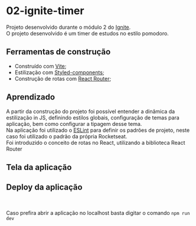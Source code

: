 # 02-ignite-timer

Projeto desenvolvido durante o módulo 2 do [Ignite](https://lp.rocketseat.com.br/ignite?&).
<br>
O projeto desenvolvido é um timer de estudos no estilo pomodoro.

## Ferramentas de construção

- Construído com [Vite](https://vitejs.dev/);
- Estilização com [Styled-components](https://styled-components.com/);
- Construção de rotas com [React Router](https://reactrouter.com/en/main);

## Aprendizado

A partir da construção do projeto foi possível entender a dinâmica da estilização in JS, definindo estilos globais, configuração de temas para aplicação, bem como configurar a tipagem desse tema. 
<br>
Na aplicação foi utilizado o [ESLint](https://eslint.org/) para definir os padrões de projeto, neste caso foi utilizado o padrão da própria Rocketseat.
<br>
Foi introduzido o conceito de rotas no React, utilizando a biblioteca React Router

## Tela da aplicação

## Deploy da aplicação

<br>

Caso prefira abrir a aplicação no localhost basta digitar o comando `npm run dev`

 
